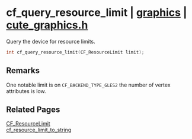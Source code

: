 # cf_query_resource_limit | [graphics](https://github.com/RandyGaul/cute_framework/blob/master/docs/graphics_readme.md) | [cute_graphics.h](https://github.com/RandyGaul/cute_framework/blob/master/include/cute_graphics.h)

Query the device for resource limits.

```cpp
int cf_query_resource_limit(CF_ResourceLimit limit);
```

## Remarks

One notable limit is on `CF_BACKEND_TYPE_GLES2` the number of vertex attributes is low.

## Related Pages

[CF_ResourceLimit](https://github.com/RandyGaul/cute_framework/blob/master/docs/graphics/cf_resourcelimit.md)  
[cf_resource_limit_to_string](https://github.com/RandyGaul/cute_framework/blob/master/docs/graphics/cf_resource_limit_to_string.md)  

